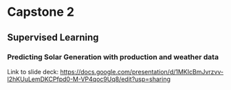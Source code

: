 # Capstone 2
## Supervised Learning
### Predicting Solar Generation with production and weather data


Link to slide deck: https://docs.google.com/presentation/d/1MKIcBmJvrzvv-I2hKUuLemDKCPfpd0-M-VP4qoc9Uq8/edit?usp=sharing
